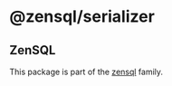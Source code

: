 # @zensql/serializer

## ZenSQL

This package is part of the [zensql](https://github.com/etienne-dldc/zensql) family.
